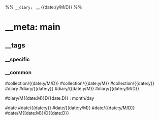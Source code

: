 %% 
`__diary; `
\_\_
{{date:/y/M/D}}
%%
# \_\_meta: main 
## \_\_tags
### \_\_specific
### \_\_common
#collection/{{date:y/M/D}} #collection/{{date:y/M}} #collection/{{date:y}}
#diary #diary/{{date:y}} #diary/{{date:y/M}} #diary/{{date:y/M/D}} 

#diary/M{{date:M}}D{{date:D}} : month/day

#date  #date/{{date:y}} #date/{{date:y/M}} #date/{{date:y/M/D}}
#date/M{{date:M}}/D{{date:D}}